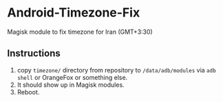 # Android-Timezone-Fix
Magisk module to fix timezone for Iran (GMT+3:30)

## Instructions  
1. copy `timezone/` directory from repository to `/data/adb/modules` via `adb shell` or OrangeFox or something else. 
2. It should show up in Magisk modules.
3. Reboot.
